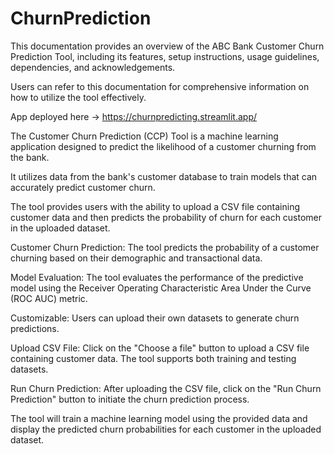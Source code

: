 # ChurnPrediction

This documentation provides an overview of the ABC Bank Customer Churn Prediction Tool, including its features, setup instructions, usage guidelines, dependencies, and acknowledgements. 

Users can refer to this documentation for comprehensive information on how to utilize the tool effectively.

App deployed here -> https://churnpredicting.streamlit.app/

The Customer Churn Prediction (CCP) Tool is a machine learning application designed to predict the likelihood of a customer churning from the bank. 

It utilizes data from the bank's customer database to train models that can accurately predict customer churn. 

The tool provides users with the ability to upload a CSV file containing customer data and then predicts the probability of churn for each customer in the uploaded dataset.

Customer Churn Prediction: The tool predicts the probability of a customer churning based on their demographic and transactional data.

Model Evaluation: The tool evaluates the performance of the predictive model using the Receiver Operating Characteristic Area Under the Curve (ROC AUC) metric.

Customizable: Users can upload their own datasets to generate churn predictions.

Upload CSV File: Click on the "Choose a file" button to upload a CSV file containing customer data. The tool supports both training and testing datasets.

Run Churn Prediction: After uploading the CSV file, click on the "Run Churn Prediction" button to initiate the churn prediction process. 

The tool will train a machine learning model using the provided data and display the predicted churn probabilities for each customer in the uploaded dataset.
